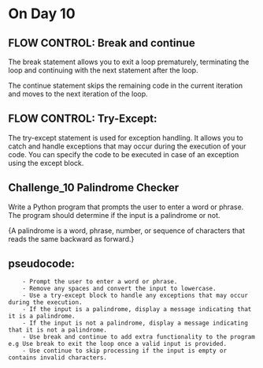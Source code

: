 # On Day 10

## FLOW CONTROL: Break and continue

The break statement allows you to exit a loop prematurely, terminating the loop and continuing with the next statement after the loop. 

The continue statement skips the remaining code in the current iteration and moves to the next iteration of the loop.

## FLOW CONTROL: Try-Except: 

The try-except statement is used for exception handling. It allows you to catch and handle exceptions that may occur during the execution of your code. You can specify the code to be executed in case of an exception using the except block.

## Challenge_10 Palindrome Checker

Write a Python program that prompts the user to enter a word or phrase. The program should determine if the input is a palindrome or not. 

{A palindrome is a word, phrase, number, or sequence of characters that reads the same backward as forward.}

## pseudocode:

        - Prompt the user to enter a word or phrase.
        - Remove any spaces and convert the input to lowercase.
        - Use a try-except block to handle any exceptions that may occur during the execution.
        - If the input is a palindrome, display a message indicating that it is a palindrome.
        - If the input is not a palindrome, display a message indicating that it is not a palindrome.
        - Use break and continue to add extra functionality to the program e.g Use break to exit the loop once a valid input is provided.
        - Use continue to skip processing if the input is empty or contains invalid characters.
       